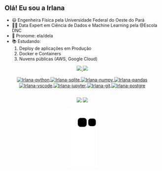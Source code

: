 ## Olá! Eu sou  a Irlana

- 😃 Engenheira Física pela Universidade Federal do Oeste do Pará
- 👩‍💻 Data Expert em Ciência de Dados e Machine Learning pela @Escola DNC
- 👩 Pronome: ela/dela
- 📚 Estudando: 
   1. Deploy de aplicações em Produção
   2. Docker e Containers
   3. Nuvens públicas (AWS, Google Cloud)

 <div align="center">
 <a href= "https://github.com/costadomar">
 <img height= "180em" src="https://github-readme-stats.vercel.app/api?username=costadomar&show_icons=true&theme=dracula"/>
 <img height= "180em" src = "https://github-readme-stats.vercel.app/api/top-langs/?username=costadomar&langs_count=8&theme=dracula"/>
 </div>
 <div align="center" style= "display: inline_block"><br>
  <img align = "center" width= "40" height= "40" alt= "Irlana-python" src="https://cdn.jsdelivr.net/gh/devicons/devicon/icons/python/python-original.svg" >
  <img align = "center" width= "40" height= "30" alt= "Irlana-sqlite" src="https://cdn.jsdelivr.net/gh/devicons/devicon/icons/sqlite/sqlite-original.svg" >      
  <img align = "center" width= "40" height= "30" alt= "Irlana-numpy" src="https://cdn.jsdelivr.net/gh/devicons/devicon/icons/numpy/numpy-original.svg" >
  <img align = "center" width= "40" height= "30" alt= "Irlana-pandas" src="https://cdn.jsdelivr.net/gh/devicons/devicon/icons/pandas/pandas-original-wordmark.svg" >
  <img align = "center" width= "40" height= "30" alt= "Irlana-vscode" src="https://cdn.jsdelivr.net/gh/devicons/devicon/icons/vscode/vscode-original.svg" >
  <img align = "center" width= "40" height= "30" alt= "Irlana-jupyter" src="https://cdn.jsdelivr.net/gh/devicons/devicon/icons/jupyter/jupyter-original-wordmark.svg">
  <img align = "center" width= "50" height= "50" alt= "Irlana-git"  src="https://cdn.jsdelivr.net/gh/devicons/devicon/icons/git/git-original-wordmark.svg">
  <img align = "center" width= "50" height= "40" alt= "Irlana-postgre" src="https://cdn.jsdelivr.net/gh/devicons/devicon/icons/postgresql/postgresql-plain-wordmark.svg">
          
 </div>                        
 
 ##
 
 <div align="center"> 

  <a href = "mailto:irlana.costa06@gmail.com"><img src="https://img.shields.io/badge/-Gmail-%23333?style=for-the-badge&logo=gmail&logoColor=white" target="_blank"></a>
  <a href="https://www.linkedin.com/in/irlana-costa-do-mar-032664163/" target="_blank"><img src="https://img.shields.io/badge/-LinkedIn-%230077B5?style=for-the-badge&logo=linkedin&logoColor=white" target="_blank"></a> 
 
 ![Snake animation](https://github.com/costadomar/CostadoMar/blob/output/github-contribution-grid-snake.svg)
 
</div>


